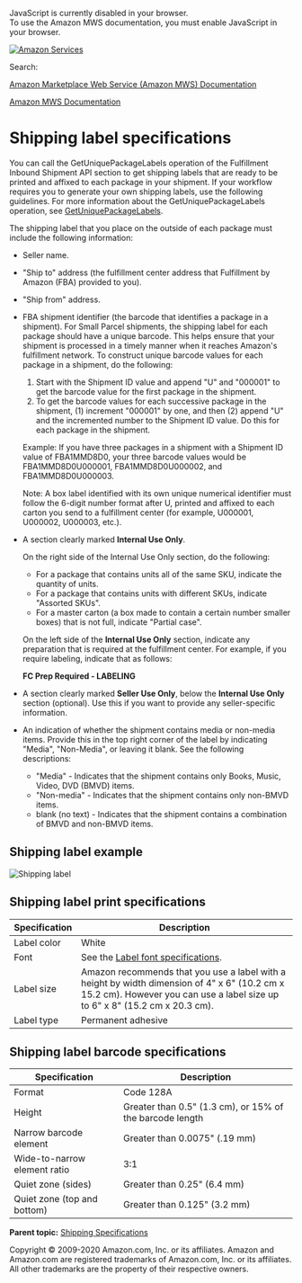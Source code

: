 <div id="MWSDX_noscript">

JavaScript is currently disabled in your browser.  
To use the Amazon MWS documentation, you must enable JavaScript in your
browser.

</div>

<div id="MWSDX_divtop">

[![Amazon
Services](https://images-na.ssl-images-amazon.com/images/G/08/mwsportal/fr_FR/amazonservices.gif "Amazon Services")](http://services.amazon.fr)

<div id="MWSDX_search">

<span id="MWSDX_searchlbl">Search:</span>

</div>

  
<span id="MWSDX_titlebar">[Amazon Marketplace Web Service (Amazon MWS)
Documentation](https://developer.amazonservices.fr/gp/mws/docs.html)</span>

</div>

<div id="MWSDX_divbottom">

<div id="MWSDX_divleft">

<div id="MWSDX_toc">

</div>

</div>

<div id="MWSDX_divright">

<div id="MWSDX_content">

<span id="MWSDX_breadcrumbs">[Amazon MWS
Documentation](https://developer.amazonservices.fr/gp/mws/docs.html)</span>

# Shipping label specifications

<div class="body conbody">

You can call the <span
class="keyword apiname">GetUniquePackageLabels</span> operation of the
<span class="ph">Fulfillment Inbound Shipment API section</span> to get
shipping labels that are ready to be printed and affixed to each package
in your shipment. If your workflow requires you to generate your own
shipping labels, use the following guidelines. For more information
about the <span class="keyword apiname">GetUniquePackageLabels</span>
operation, see
<a href="../fba_inbound/FBAInbound_GetUniquePackageLabels.md" class="xref">GetUniquePackageLabels</a>.

The shipping label that you place on the outside of each package must
include the following information:

-   Seller name.

-   "Ship to" address (the fulfillment center address that <span
    class="ph">Fulfillment by Amazon (FBA)</span> provided to you).

-   "Ship from" address.

-   FBA shipment identifier (the barcode that identifies a package in a
    shipment). For <span class="ph">Small Parcel</span> shipments, the
    shipping label for each package should have a unique barcode. This
    helps ensure that your shipment is processed in a timely manner when
    it reaches <span class="ph">Amazon's fulfillment network</span>. To
    construct unique barcode values for each package in a shipment, do
    the following:

    1.  Start with the Shipment ID value and append "U" and "000001" to
        get the barcode value for the first package in the shipment.
    2.  To get the barcode values for each successive package in the
        shipment, (1) increment "000001" by one, and then (2) append "U"
        and the incremented number to the Shipment ID value. Do this for
        each package in the shipment.

    Example: If you have three packages in a shipment with a Shipment ID
    value of FBA1MMD8D0, your three barcode values would be
    FBA1MMD8D0U000001, FBA1MMD8D0U000002, and FBA1MMD8D0U000003.

    <div class="note note">

    <span class="notetitle">Note:</span> A box label identified with its
    own unique numerical identifier must follow the 6-digit number
    format after U, printed and affixed to each carton you send to a
    fulfillment center (for example, U000001, U000002, U000003, etc.).

    </div>

-   A section clearly marked **Internal Use Only**.

    On the right side of the Internal Use Only section, do the
    following:

    -   For a package that contains units all of the same SKU, indicate
        the quantity of units.
    -   For a package that contains units with different SKUs, indicate
        "Assorted SKUs".
    -   For a master carton (a box made to contain a certain number
        smaller boxes) that is not full, indicate "Partial case".

    On the left side of the **Internal Use Only** section, indicate any
    preparation that is required at the fulfillment center. For example,
    if you require labeling, indicate that as follows:

    **FC Prep Required - LABELING**

-   A section clearly marked **Seller Use Only**, below the **Internal
    Use Only** section (optional). Use this if you want to provide any
    seller-specific information.

-   An indication of whether the shipment contains media or non-media
    items. Provide this in the top right corner of the label by
    indicating "Media", "Non-Media", or leaving it blank. See the
    following descriptions:
    -   "Media" - Indicates that the shipment contains only Books,
        Music, Video, DVD (BMVD) items.
    -   "Non-media" - Indicates that the shipment contains only non-BMVD
        items.
    -   blank (no text) - Indicates that the shipment contains a
        combination of BMVD and non-BMVD items.

<div class="section">

## Shipping label example

<img src="ShippingLabel.png" class="image" alt="Shipping label" />

</div>

<div class="section">

## Shipping label print specifications

<div class="tablenoborder">

| Specification | Description                                                                                                                                                                 |
|---------------|-----------------------------------------------------------------------------------------------------------------------------------------------------------------------------|
| Label color   | White                                                                                                                                                                       |
| Font          | See the <a href="FBAGuide_LabelFontSpec.md" class="xref">Label font specifications</a>.                                                                                   |
| Label size    | Amazon recommends that you use a label with a height by width dimension of 4" x 6" (10.2 cm x 15.2 cm). However you can use a label size up to 6" x 8" (15.2 cm x 20.3 cm). |
| Label type    | Permanent adhesive                                                                                                                                                          |

</div>

</div>

<div class="section">

## Shipping label barcode specifications

<div class="tablenoborder">

| Specification                | Description                                              |
|------------------------------|----------------------------------------------------------|
| Format                       | Code 128A                                                |
| Height                       | Greater than 0.5" (1.3 cm), or 15% of the barcode length |
| Narrow barcode element       | Greater than 0.0075" (.19 mm)                            |
| Wide-to-narrow element ratio | 3:1                                                      |
| Quiet zone (sides)           | Greater than 0.25" (6.4 mm)                              |
| Quiet zone (top and bottom)  | Greater than 0.125" (3.2 mm)                             |

</div>

</div>

</div>

<div class="related-links">

<div class="familylinks">

<div class="parentlink">

**Parent topic:**
<a href="../fba_guide/FBAGuide_ShippingSpecs.md" class="link">Shipping Specifications</a>

</div>

</div>

</div>

<div id="MWSDX_footer">

Copyright © 2009-2020 Amazon.com, Inc. or its affiliates. Amazon and
Amazon.com are registered trademarks of Amazon.com, Inc. or its
affiliates. All other trademarks are the property of their respective
owners.

</div>

</div>

</div>

<div style="clear: both;">

</div>

</div>
